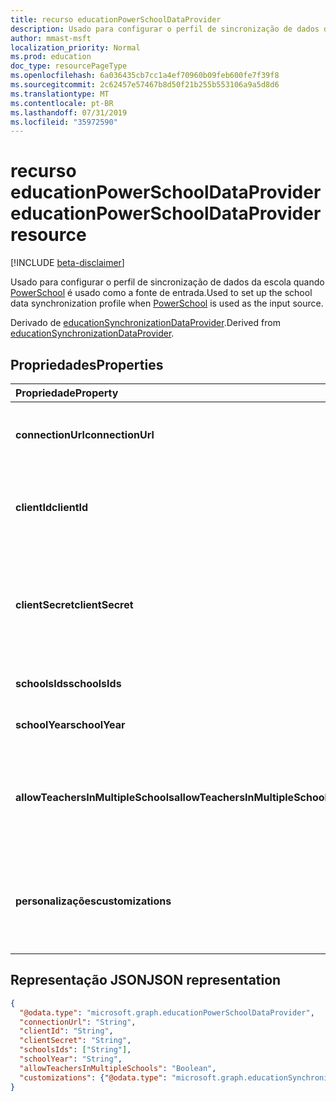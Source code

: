 ```yaml
---
title: recurso educationPowerSchoolDataProvider
description: Usado para configurar o perfil de sincronização de dados da escola quando PowerSchool é usado como a fonte de entrada.
author: mmast-msft
localization_priority: Normal
ms.prod: education
doc_type: resourcePageType
ms.openlocfilehash: 6a036435cb7cc1a4ef70960b09feb600fe7f39f8
ms.sourcegitcommit: 2c62457e57467b8d50f21b255b553106a9a5d8d6
ms.translationtype: MT
ms.contentlocale: pt-BR
ms.lasthandoff: 07/31/2019
ms.locfileid: "35972590"
---
```

# <a name="educationpowerschooldataprovider-resource"></a><span data-ttu-id="b7b5b-103">recurso educationPowerSchoolDataProvider</span><span class="sxs-lookup"><span data-stu-id="b7b5b-103">educationPowerSchoolDataProvider resource</span></span>

[!INCLUDE [beta-disclaimer](../../includes/beta-disclaimer.md)]

<span data-ttu-id="b7b5b-104">Usado para configurar o perfil de sincronização de dados da escola quando [PowerSchool](https://www.powerschool.com/solutions/student-information-system-sis/) é usado como a fonte de entrada.</span><span class="sxs-lookup"><span data-stu-id="b7b5b-104">Used to set up the school data synchronization profile when [PowerSchool](https://www.powerschool.com/solutions/student-information-system-sis/) is used as the input source.</span></span>

<span data-ttu-id="b7b5b-105">Derivado de [educationSynchronizationDataProvider](educationsynchronizationdataprovider.md).</span><span class="sxs-lookup"><span data-stu-id="b7b5b-105">Derived from [educationSynchronizationDataProvider](educationsynchronizationdataprovider.md).</span></span>

## <a name="properties"></a><span data-ttu-id="b7b5b-106">Propriedades</span><span class="sxs-lookup"><span data-stu-id="b7b5b-106">Properties</span></span>

| <span data-ttu-id="b7b5b-107">Propriedade</span><span class="sxs-lookup"><span data-stu-id="b7b5b-107">Property</span></span> | <span data-ttu-id="b7b5b-108">Tipo</span><span class="sxs-lookup"><span data-stu-id="b7b5b-108">Type</span></span> | <span data-ttu-id="b7b5b-109">Descrição</span><span class="sxs-lookup"><span data-stu-id="b7b5b-109">Description</span></span> |
|:-|:-|:-|
| <span data-ttu-id="b7b5b-110">**connectionUrl**</span><span class="sxs-lookup"><span data-stu-id="b7b5b-110">**connectionUrl**</span></span> | <span data-ttu-id="b7b5b-111">String</span><span class="sxs-lookup"><span data-stu-id="b7b5b-111">String</span></span> | <span data-ttu-id="b7b5b-112">A URL de conexão para a instância do PowerSchool.</span><span class="sxs-lookup"><span data-stu-id="b7b5b-112">The connection URL to the PowerSchool instance.</span></span> |
| <span data-ttu-id="b7b5b-113">**clientId**</span><span class="sxs-lookup"><span data-stu-id="b7b5b-113">**clientId**</span></span> | <span data-ttu-id="b7b5b-114">String</span><span class="sxs-lookup"><span data-stu-id="b7b5b-114">String</span></span> |  <span data-ttu-id="b7b5b-115">A ID do cliente usada para se conectar ao PowerSchool.</span><span class="sxs-lookup"><span data-stu-id="b7b5b-115">The client ID used to connect to PowerSchool.</span></span> |
| <span data-ttu-id="b7b5b-116">**clientSecret**</span><span class="sxs-lookup"><span data-stu-id="b7b5b-116">**clientSecret**</span></span> | <span data-ttu-id="b7b5b-117">String</span><span class="sxs-lookup"><span data-stu-id="b7b5b-117">String</span></span> |  <span data-ttu-id="b7b5b-118">O segredo do cliente para autenticar a conexão com a instância do PowerSchool.</span><span class="sxs-lookup"><span data-stu-id="b7b5b-118">The client secret to authenticate the connection to the PowerSchool instance.</span></span> |
| <span data-ttu-id="b7b5b-119">**schoolsIds**</span><span class="sxs-lookup"><span data-stu-id="b7b5b-119">**schoolsIds**</span></span> | <span data-ttu-id="b7b5b-120">Coleção de cadeias de caracteres</span><span class="sxs-lookup"><span data-stu-id="b7b5b-120">String collection</span></span> |  <span data-ttu-id="b7b5b-121">A lista de escolas a ser sincronizada.</span><span class="sxs-lookup"><span data-stu-id="b7b5b-121">The list of schools to sync.</span></span> |
| <span data-ttu-id="b7b5b-122">**schoolYear**</span><span class="sxs-lookup"><span data-stu-id="b7b5b-122">**schoolYear**</span></span> | <span data-ttu-id="b7b5b-123">String</span><span class="sxs-lookup"><span data-stu-id="b7b5b-123">String</span></span> |  <span data-ttu-id="b7b5b-124">O ano escolar a ser sincronizado.</span><span class="sxs-lookup"><span data-stu-id="b7b5b-124">The school year to sync.</span></span> |
| <span data-ttu-id="b7b5b-125">**allowTeachersInMultipleSchools**</span><span class="sxs-lookup"><span data-stu-id="b7b5b-125">**allowTeachersInMultipleSchools**</span></span> | <span data-ttu-id="b7b5b-126">Booliano</span><span class="sxs-lookup"><span data-stu-id="b7b5b-126">Boolean</span></span> |  <span data-ttu-id="b7b5b-127">Indica se a fonte tem vários identificadores para um único aluno ou professor.</span><span class="sxs-lookup"><span data-stu-id="b7b5b-127">Indicates whether the source has multiple identifiers for a single student or teacher.</span></span> |
| <span data-ttu-id="b7b5b-128">**personalizações**</span><span class="sxs-lookup"><span data-stu-id="b7b5b-128">**customizations**</span></span> | [<span data-ttu-id="b7b5b-129">educationSynchronizationCustomizations</span><span class="sxs-lookup"><span data-stu-id="b7b5b-129">educationSynchronizationCustomizations</span></span>](educationsynchronizationcustomizations.md) | <span data-ttu-id="b7b5b-130">Personalização opcional a ser aplicada ao perfil de sincronização.</span><span class="sxs-lookup"><span data-stu-id="b7b5b-130">Optional customization to be applied to the synchronization profile.</span></span>|

## <a name="json-representation"></a><span data-ttu-id="b7b5b-131">Representação JSON</span><span class="sxs-lookup"><span data-stu-id="b7b5b-131">JSON representation</span></span>
<!-- {
  "blockType": "resource",
  "optionalProperties": [

  ],
  "@odata.type": "microsoft.graph.educationPowerSchoolDataProvider"
}-->

```json
{
  "@odata.type": "microsoft.graph.educationPowerSchoolDataProvider",
  "connectionUrl": "String",
  "clientId": "String",
  "clientSecret": "String",
  "schoolsIds": ["String"],
  "schoolYear": "String",
  "allowTeachersInMultipleSchools": "Boolean",
  "customizations": {"@odata.type": "microsoft.graph.educationSynchronizationCustomizations"}
}
```
